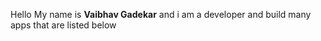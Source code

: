 <P>Hello My name is <B>Vaibhav Gadekar</B> and i am a developer and build many apps that are listed below</P>
